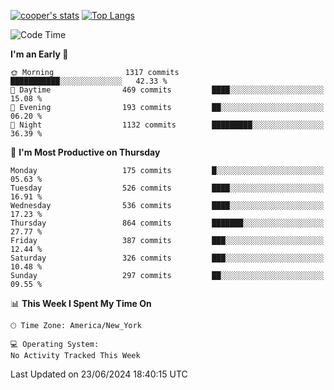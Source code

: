 [![cooper's stats](https://github-readme-stats-l2ak-km2n59e3j-coopjzs-projects.vercel.app/api?username=coopjz&count_private=true)](https://github.com/coopjz/github-readme-stats)
[![Top Langs](https://github-readme-stats-l2ak-km2n59e3j-coopjzs-projects.vercel.app/api/top-langs/?username=coopjz&count_private=true&langs_count=8&layout=compact&&hide=C)](https://github.com/coopjz/github-readme-stats)
<!--START_SECTION:waka-->
![Code Time](http://img.shields.io/badge/Code%20Time-36%20hrs%2059%20mins-blue)

**I'm an Early 🐤** 

```text
🌞 Morning                1317 commits        ███████████░░░░░░░░░░░░░░   42.33 % 
🌆 Daytime                469 commits         ████░░░░░░░░░░░░░░░░░░░░░   15.08 % 
🌃 Evening                193 commits         ██░░░░░░░░░░░░░░░░░░░░░░░   06.20 % 
🌙 Night                  1132 commits        █████████░░░░░░░░░░░░░░░░   36.39 % 
```
📅 **I'm Most Productive on Thursday** 

```text
Monday                   175 commits         █░░░░░░░░░░░░░░░░░░░░░░░░   05.63 % 
Tuesday                  526 commits         ████░░░░░░░░░░░░░░░░░░░░░   16.91 % 
Wednesday                536 commits         ████░░░░░░░░░░░░░░░░░░░░░   17.23 % 
Thursday                 864 commits         ███████░░░░░░░░░░░░░░░░░░   27.77 % 
Friday                   387 commits         ███░░░░░░░░░░░░░░░░░░░░░░   12.44 % 
Saturday                 326 commits         ███░░░░░░░░░░░░░░░░░░░░░░   10.48 % 
Sunday                   297 commits         ██░░░░░░░░░░░░░░░░░░░░░░░   09.55 % 
```


📊 **This Week I Spent My Time On** 

```text
🕑︎ Time Zone: America/New_York

💻 Operating System: 
No Activity Tracked This Week
```


 Last Updated on 23/06/2024 18:40:15 UTC
<!--END_SECTION:waka-->
